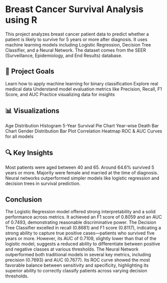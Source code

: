# Breast Cancer Survival Analysis using R
This project analyzes breast cancer patient data to predict whether a patient is likely to survive for 5 years or more after diagnosis. It uses machine learning models including Logistic Regression, Decision Tree Classifier, and a Neural Network. The dataset comes from the SEER (Surveillance, Epidemiology, and End Results) database.

## 📌 Project Goals
Learn how to apply machine learning for binary classification
Explore real medical data
Understand model evaluation metrics like Precision, Recall, F1 Score, and AUC
Practice visualizing data for insights

## 📊 Visualizations
Age Distribution Histogram
5-Year Survival Pie Chart
Year-wise Death Bar Chart
Gender Distribution Bar Plot
Correlation Heatmap
ROC & AUC Curves for all models

## 🔍 Key Insights
Most patients were aged between 40 and 65.
Around 64.6% survived 5 years or more.
Majority were female and married at the time of diagnosis.
Neural networks outperformed simpler models like logistic regression and decision trees in survival prediction.

## Conclusion
The Logistic Regression model offered strong interpretability and a solid performance across metrics. It achieved an F1 score of 0.8059 and an AUC of 0.7493, demonstrating reasonable discriminative power.
The Decision Tree Classifier excelled in recall (0.8681) and F1 score (0.8117), indicating a strong ability to capture true positive cases—patients who survived five years or more. However, its AUC of 0.7109, slightly lower than that of the logistic model, suggests a reduced ability to differentiate between positive and negative classes at various thresholds.
The Neural Network outperformed both traditional models in several key metrics, including precision (0.7693) and AUC (0.7677). Its ROC curve showed the most favorable balance between sensitivity and specificity, highlighting its superior ability to correctly classify patients across varying decision thresholds.
